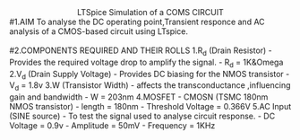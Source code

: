 <center>LTSpice Simulation of a COMS CIRCUIT</center>
#1.AIM
To analyse the DC operating point,Transient responce and AC analysis of a CMOS-based circuit using LTspice.<br><br>
#2.COMPONENTS REQUIRED AND THEIR ROLLS
1.R<sub>d</sub> (Drain Resistor)
- Provides the required voltage drop to amplify the signal.
- R<sub>d</sub> = 1K&Omega
2.V<sub>d</sub> (Drain Supply Voltage)
- Provides DC biasing for the NMOS transistor
- V<sub>d</sub> = 1.8v
3.W (Transistor Width)
- affects the transconductance ,influencing gain and bandwidth
- W = 203nm
4.MOSFET
- CMOSN (TSMC 180nm NMOS transistor)
- length = 180nm
- Threshold Voltage  = 0.366V
5.AC Input (SINE source)
- To test the signal used to analyse circuit response.
- DC Voltage = 0.9v
- Amplitude = 50mV
- Frequency = 1KHz



































